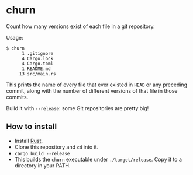 # churn

Count how many versions exist of each file in a git repository.

Usage:

    $ churn
          1 .gitignore
          4 Cargo.lock
          4 Cargo.toml
          1 README.md
         13 src/main.rs

This prints the name of every file that ever existed in `HEAD` or any
preceding commit, along with the number of different versions of that
file in those commits.

Build it with `--release`: some Git repositories are pretty big!


## How to install

* Install [Rust](https://www.rust-lang.org/).
* Clone this repository and `cd` into it.
* `cargo build --release`
* This builds the `churn` executable under `./target/release`. Copy it to a directory in your PATH.
